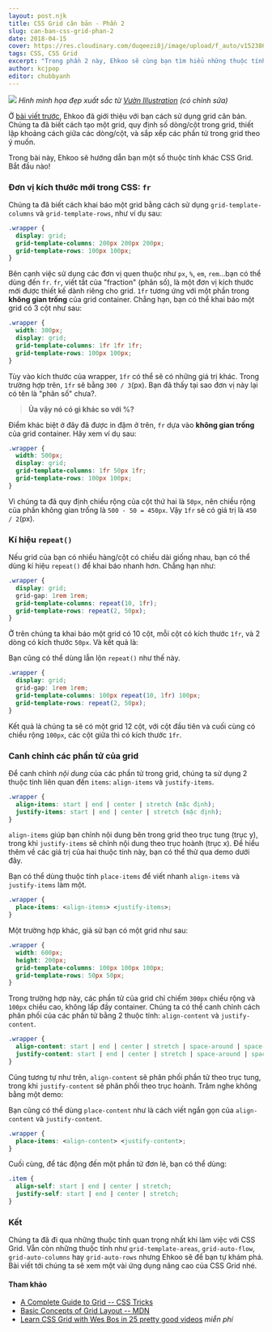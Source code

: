 ```yaml
---
layout: post.njk
title: CSS Grid căn bản - Phần 2
slug: can-ban-css-grid-phan-2
date: 2018-04-15
cover: https://res.cloudinary.com/duqeezi8j/image/upload/f_auto/v1523869903/grid_v0olru.jpg
tags: CSS, CSS Grid
excerpt: "Trong phần 2 này, Ehkoo sẽ cùng bạn tìm hiểu những thuộc tính còn lại của CSS Grid."
author: kcjpop
editor: chubbyanh
---
```

![](https://res.cloudinary.com/duqeezi8j/image/upload/f_auto/v1523869903/grid_v0olru.jpg)
_Hình minh họa đẹp xuất sắc từ [Vườn Illustration](https://www.behance.net/gallery/42386173/Tran-Dang-Khoa-Picture-Book) (có chỉnh sửa)_

Ở [bài viết trước](https://ehkoo.com/bai-viet/can-ban-css-grid-phan-1/), Ehkoo đã giới thiệu với bạn cách sử dụng grid căn bản. Chúng ta đã biết cách tạo một grid, quy định số dòng/cột trong grid, thiết lập khoảng cách giữa các dòng/cột, và sắp xếp các phần tử trong grid theo ý muốn.

Trong bài này, Ehkoo sẽ hướng dẫn bạn một số thuộc tính khác CSS Grid. Bắt đầu nào!

### Đơn vị kích thước mới trong CSS: `fr`

Chúng ta đã biết cách khai báo một grid bằng cách sử dụng `grid-template-columns` và `grid-template-rows`, như ví dụ sau:

```css
.wrapper {
  display: grid;
  grid-template-columns: 200px 200px 200px;
  grid-template-rows: 100px 100px;
}
```
Bên cạnh việc sử dụng các đơn vị quen thuộc như `px`, `%`,  `em`, `rem`...bạn có thể dùng đến `fr`. `fr`, viết tắt của "fraction" (phân số), là một đơn vị kích thước mới được thiết kế dành riêng cho grid. `1fr` tương ứng với một phần trong **không gian trống** của grid container. Chẳng hạn, bạn có thể khai báo một grid có 3 cột như sau:

```css
.wrapper {
  width: 300px;
  display: grid;
  grid-template-columns: 1fr 1fr 1fr;
  grid-template-rows: 100px 100px;
}
```
<script async src="//jsfiddle.net/tv2r4ead/43/embed/result,html,css/"></script>

Tùy vào kích thước của wrapper, `1fr` có thể sẽ có những giá trị khác. Trong trường hợp trên, `1fr` sẽ bằng `300 / 3`(px). Bạn đã thấy tại sao đơn vị này lại có tên là "phân số" chưa?.

> **Ủa vậy nó có gì khác so với %?**

Điểm khác biệt ở đây đã được in đậm ở trên, `fr` dựa vào **không gian trống** của grid container. Hãy xem ví dụ sau:

```css
.wrapper {
  width: 500px;
  display: grid;
  grid-template-columns: 1fr 50px 1fr;
  grid-template-rows: 100px 100px;
}
```
Vì chúng ta đã quy định chiều rộng của cột thứ hai là `50px`, nên chiều rộng của phần không gian trống là `500 - 50 = 450px`. Vậy `1fr` sẽ có giá trị là `450 / 2`(px).

<script async src="//jsfiddle.net/tv2r4ead/47/embed/result,html,css/"></script>

### Kí hiệu `repeat()`

Nếu grid của bạn có nhiều hàng/cột có chiều dài giống nhau, bạn có thể dùng kí hiệu `repeat()` để khai báo nhanh hơn. Chẳng hạn như:

```css
.wrapper {
  display: grid;
  grid-gap: 1rem 1rem;
  grid-template-columns: repeat(10, 1fr);
  grid-template-rows: repeat(2, 50px);
}
```

Ở trên chúng ta khai báo một grid có 10 cột, mỗi cột có kích thước `1fr`, và 2 dòng có kích thước `50px`. Và kết quả là:

<script async src="//jsfiddle.net/r16oyx1j/3/embed/result,html,css/"></script>

Bạn cũng có thể dùng lẫn lộn `repeat()` như thế này.

```css
.wrapper {
  display: grid;
  grid-gap: 1rem 1rem;
  grid-template-columns: 100px repeat(10, 1fr) 100px;
  grid-template-rows: repeat(2, 50px);
}
```

Kết quả là chúng ta sẽ có một grid 12 cột, với cột đầu tiên và cuối cùng có chiều rộng `100px`, các cột giữa thì có kích thước `1fr`.

### Canh chỉnh các phần tử của grid

Để canh chỉnh _nội dung_ của các phần tử trong grid, chúng ta sử dụng 2 thuộc tính liên quan đến `items`: `align-items` và `justify-items`.

```css
.wrapper {
  align-items: start | end | center | stretch (mặc định);
  justify-items: start | end | center | stretch (mặc định);
}
```

`align-items` giúp bạn chỉnh nội dung bên trong grid theo trục tung (trục y), trong khi `justify-items` sẽ chỉnh nội dung theo trục hoành (trục x). Để hiểu thêm về các giá trị của hai thuộc tính này, bạn có thể thử qua demo dưới đây.

<script async src="//jsfiddle.net/mkf9tvyh/embed/result,css/"></script>

Bạn có thể dùng thuộc tính `place-items` để viết nhanh `align-items` và `justify-items` làm một.

```css
.wrapper {
  place-items: <align-items> <justify-items>;
}
```
Một trường hợp khác, giả sử bạn có một grid như sau:
```css
.wrapper {
  width: 600px;
  height: 200px;
  grid-template-columns: 100px 100px 100px;
  grid-template-rows: 50px 50px;
}
```

Trong trường hợp này,  các phần tử của grid chỉ chiếm `300px` chiều rộng và `100px` chiều cao, không lấp đầy container. Chúng ta có thể canh chỉnh cách phân phối của các phần tử bằng 2 thuộc tính:  `align-content` và `justify-content`.

```css
.wrapper {
  align-content: start | end | center | stretch | space-around | space-between | space-evenly;
  justify-content: start | end | center | stretch | space-around | space-between | space-evenly;
}
```

Cũng tương tự như trên, `align-content` sẽ phân phối phần tử theo trục tung, trong khi `justify-content` sẽ phân phối theo trục hoành.  Trăm nghe không bằng một demo:

<script async src="//jsfiddle.net/1m9pfr38/embed/result,css/"></script>

Bạn cũng có thể dùng `place-content` như là cách viết ngắn gọn của `align-content` và `justify-content`.

```css
.wrapper {
  place-items: <align-content> <justify-content>;
}
```

Cuối cùng, để tác động đến một phần tử đơn lẻ, bạn có thể dùng:

```css
.item {
  align-self: start | end | center | stretch;
  justify-self: start | end | center | stretch;
}
```

### Kết

Chúng ta đã đi qua những thuộc tính quan trọng nhất khi làm việc với CSS Grid. Vẫn còn những thuộc tính như `grid-template-areas`, `grid-auto-flow`, `grid-auto-columns` hay `grid-auto-rows` nhưng Ehkoo sẽ để bạn tự khám phá. Bài viết tới chúng ta sẽ xem một vài ứng dụng nâng cao của CSS Grid nhé.

#### Tham khảo

* [A Complete Guide to Grid -- CSS Tricks](https://css-tricks.com/snippets/css/complete-guide-grid/)
* [Basic Concepts of Grid Layout -- MDN](https://developer.mozilla.org/en-US/docs/Web/CSS/CSS_Grid_Layout/Basic_Concepts_of_Grid_Layout)
* [Learn CSS Grid with Wes Bos in 25 pretty good videos](https://cssgrid.io/) *miễn phí*
